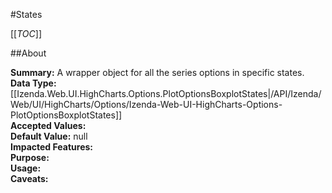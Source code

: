 #States

[[_TOC_]]

##About

**Summary:**  A wrapper object for all the series options in specific states.   
**Data Type:** [[Izenda.Web.UI.HighCharts.Options.PlotOptionsBoxplotStates|/API/Izenda/Web/UI/HighCharts/Options/Izenda-Web-UI-HighCharts-Options-PlotOptionsBoxplotStates]]  
**Accepted Values:**   
**Default Value:** null  
**Impacted Features:**   
**Purpose:**   
**Usage:**   
**Caveats:**   

